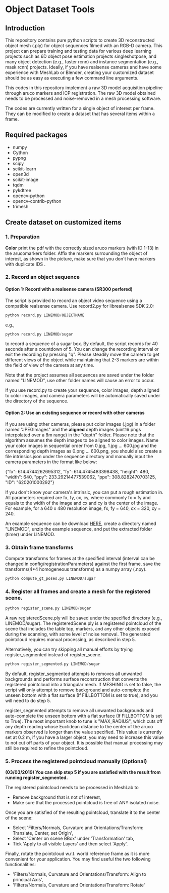 # Object Dataset Tools

## Introduction

This repository contains pure python scripts to create 3D reconstructed object mesh (.ply) for object sequences filmed with an RGB-D camera. This project can prepare training and testing data for various deep learning projects such as 6D object pose estimation projects singleshotpose, and many object detection (e.g., faster rcnn) and instance segmentation (e.g., mask rcnn) projects. Ideally, if you have realsense cameras and have some experience with MeshLab or Blender, creating your customized dataset should be as easy as executing a few command line arguments.

This codes in this repository implement a raw 3D model acquisition pipeline through aruco markers and ICP registration. The raw 3D model obtained needs to be processed and noise-removed in a mesh processing software.

The codes are currently written for a single object of interest per frame. They can be modified to create a dataset that has several items within a frame.

## Required packages

- numpy
- Cython
- pypng
- scipy
- scikit-learn
- open3d
- scikit-image
- tqdm
- pykdtree
- opencv-python
- opencv-contrib-python
- trimesh

## Create dataset on customized items

### 1. Preparation

**Color** print the pdf with the correctly sized aruco markers (with ID 1-13) in the arucomarkers folder. Affix the markers surrounding the object of interest, as shown in the picture, make sure that you don't have markers with duplicate IDS .


### 2. Record an object sequence

#### Option 1: Record with a realsense camera (SR300 perfered)

The script is provided to record an object video sequence using a compatible realsense camera. Use record2.py for librealsense SDK 2.0:  

```python
python record.py LINEMOD/OBJECTNAME
```
e.g.,

```python
python record.py LINEMOD/sugar
```

to record a sequence of a sugar box. By default, the script records for 40 seconds after a countdown of 5. You can change the recording interval or exit the recording by pressing "q". Please steadily move the camera to get different views of the object while maintaining that 2-3 markers are within the field of view of the camera at any time.

Note that the project assumes all sequences are saved under the folder named "LINEMOD", use other folder names will cause an error to occur.

If you use record.py to create your sequence, color images, depth aligned to color images, and camera parameters will be automatically saved under the directory of the sequence.

#### Option 2: Use an existing sequence or record with other cameras

If you are using other cameras, please put color images (.jpg) in a folder named "JPEGImages" and the **aligned** depth images (uint16 pngs interpolated over a 8m range) in the "depth" folder. Please note that the algorithm assumes the depth images to be  aligned to color images. Name your color images in sequential order from 0.jpg, 1.jpg ... 600.jpg and the corresponding depth images as 0.png ... 600.png, you should also create a file intrinsics.json under the sequence directory and manually input the camera parameters in the format like below:

{"fx": 614.4744262695312, "fy": 614.4745483398438, "height": 480, "width": 640, "ppy": 233.29214477539062, "ppx": 308.8282470703125, "ID": "620201000292"}

If you don't know your camera's intrinsic, you can put a rough estimation in. All parameters required are fx, fy, cx, cy, where commonly fx = fy and equals to the width of the image and cx and cy is the center of the image. For example, for a 640 x 480 resolution image, fx, fy = 640, cx = 320, cy = 240.

An example sequence can be download [HERE](https://drive.google.com/file/d/1BnW4OMR0UlIsaFAjeBuPWrbDgmqV-AY-/view?usp=sharing), create a directory named "LINEMOD", unzip the example sequence, and put the extracted folder (timer) under LINEMOD.

### 3. Obtain frame transforms

Compute transforms for frames at the specified interval (interval can be changed in config/registrationParameters) against the first frame, save the transforms(4*4 homogeneous transforms) as a numpy array (.npy).

```python
python compute_gt_poses.py LINEMOD/sugar
```

### 4. Register all frames and create a mesh for the registered scene.

```python
python register_scene.py LINEMOD/sugar
```
A raw registeredScene.ply will be saved under the specified directory (e.g., LINEMOD/sugar). The registeredScene.ply is a registered pointcloud of the scene that includes the table top, markers, and any other objects exposed during the scanning, with some level of noise removal. The generated pointcloud requires manual processing, as described in step 5.


Alternatively, you can try skipping all manual efforts by trying register_segmented instead of register_scene.

```python
python register_segmented.py LINEMOD/sugar
```
By default, register_segmented attempts to removes all unwanted backgrounds and performs surface reconstruction that converts the registered pointcloud into a triangular mesh. If MESHING is set to false, the script will only attempt to remove background and auto-complete the unseen bottom with a flat surface (If FILLBOTTOM is set to true), and you will need to do step 5.

register_segmented attempts to remove all unwanted backgrounds and auto-complete the unseen bottom with a flat surface (If FILLBOTTOM is set to True). The most important knob to tune is "MAX_RADIUS", which cuts off any depth reading whose Euclidean distance to the center of the aruco markers observed is longer than the value specified. This value is currently set at 0.2 m, if you have a larger object, you may need to increase this value to not cut off parts of your object.
It is possible that manual processing may still be required to refine the pointcloud.


### 5. Process the registered pointcloud manually (Optional)

**(03/03/2019) You can skip step 5 if you are satisfied with the result from running register_segmented.**

The registered pointcloud needs to be processed in MeshLab to
- Remove background that is not of interest,
- Make sure that the processed pointcloud is free of ANY isolated noise.

Once you are satisfied of the resulting pointcloud, translate it to the center of the scene:
- Select 'Filters/Normals, Curvature and Orientations/Transform: Translate, Center, set Origin',
- Select 'Center on scene BBox' under 'Transformation' tab,
- Tick 'Apply to all visible Layers' and then select 'Apply'.

Finally, rotate the pointcloud w.r.t. world reference frame as it is more convenient for your application. You may find useful the two following functionalities:
- 'Filters/Normals, Curvature and Orientations/Transform: Align to principal Axis',
- 'Filters/Normals, Curvature and Orientations/Transform: Rotate'

